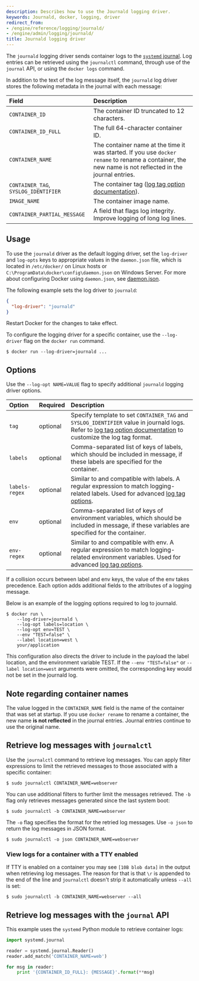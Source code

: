 ```yaml
---
description: Describes how to use the Journald logging driver.
keywords: Journald, docker, logging, driver
redirect_from:
- /engine/reference/logging/journald/
- /engine/admin/logging/journald/
title: Journald logging driver
---
```


The `journald` logging driver sends container logs to the
[`systemd` journal](https://www.freedesktop.org/software/systemd/man/systemd-journald.service.html).
Log entries can be retrieved using the `journalctl` command, through use of the
`journal` API, or using the `docker logs` command.

In addition to the text of the log message itself, the `journald` log driver
stores the following metadata in the journal with each message:

| Field                                | Description                                                                                                                                            |
|:-------------------------------------|:-------------------------------------------------------------------------------------------------------------------------------------------------------|
| `CONTAINER_ID`                       | The container ID truncated to 12 characters.                                                                                                           |
| `CONTAINER_ID_FULL`                  | The full 64-character container ID.                                                                                                                    |
| `CONTAINER_NAME`                     | The container name at the time it was started. If you use `docker rename` to rename a container, the new name is not reflected in the journal entries. |
| `CONTAINER_TAG`, `SYSLOG_IDENTIFIER` | The container tag ([log tag option documentation](log_tags.md)).                                                                                       |
| `IMAGE_NAME` | The container image name.                                                                                                                                                     |
| `CONTAINER_PARTIAL_MESSAGE`          | A field that flags log integrity. Improve logging of long log lines.                                                                                   |

## Usage

To use the `journald` driver as the default logging driver, set the `log-driver`
and `log-opts` keys to appropriate values in the `daemon.json` file, which is
located in `/etc/docker/` on Linux hosts or
`C:\ProgramData\docker\config\daemon.json` on Windows Server. For more about
configuring Docker using `daemon.json`, see
[daemon.json](../../../engine/reference/commandline/dockerd.md#daemon-configuration-file).

The following example sets the log driver to `journald`:

```json
{
  "log-driver": "journald"
}
```

Restart Docker for the changes to take effect.

To configure the logging driver for a specific container, use the `--log-driver`
flag on the `docker run` command.

```console
$ docker run --log-driver=journald ...
```

## Options

Use the `--log-opt NAME=VALUE` flag to specify additional `journald` logging
driver options.

| Option         | Required | Description                                                                                                                                                                   |
|:---------------|:---------|:------------------------------------------------------------------------------------------------------------------------------------------------------------------------------|
| `tag`          | optional | Specify template to set `CONTAINER_TAG` and `SYSLOG_IDENTIFIER` value in journald logs. Refer to [log tag option documentation](log_tags.md) to customize the log tag format. |
| `labels`       | optional | Comma-separated list of keys of labels, which should be included in message, if these labels are specified for the container.                                                 |
| `labels-regex` | optional | Similar to and compatible with labels. A regular expression to match logging-related labels. Used for advanced [log tag options](log_tags.md).                                |
| `env`          | optional | Comma-separated list of keys of environment variables, which should be included in message, if these variables are specified for the container.                               |
| `env-regex`    | optional | Similar to and compatible with env. A regular expression to match logging-related environment variables. Used for advanced [log tag options](log_tags.md).                    |

If a collision occurs between label and env keys, the value of the env takes
precedence. Each option adds additional fields to the attributes of a logging
message.

Below is an example of the logging options required to log to journald.

```console
$ docker run \
    --log-driver=journald \
    --log-opt labels=location \
    --log-opt env=TEST \
    --env "TEST=false" \
    --label location=west \
    your/application
```

This configuration also directs the driver to include in the payload the label
location, and the environment variable TEST.  If the `--env "TEST=false"`
or `--label location=west` arguments were omitted, the corresponding key would
not be set in the journald log.

## Note regarding container names

The value logged in the `CONTAINER_NAME` field is the name of the container that
was set at startup. If you use `docker rename` to rename a container, the new
name **is not reflected** in the journal entries. Journal entries continue
to use the original name.

## Retrieve log messages with `journalctl`

Use the `journalctl` command to retrieve log messages. You can apply filter
expressions to limit the retrieved messages to those associated with a specific
container:

```console
$ sudo journalctl CONTAINER_NAME=webserver
```

You can use additional filters to further limit the messages retrieved. The `-b`
flag only retrieves messages generated since the last system boot:

```console
$ sudo journalctl -b CONTAINER_NAME=webserver
```

The `-o` flag specifies the format for the retried log messages. Use `-o json`
to return the log messages in JSON format.

```console
$ sudo journalctl -o json CONTAINER_NAME=webserver
```

### View logs for a container with a TTY enabled

If TTY is enabled on a container you may see `[10B blob data]` in the output
when retrieving log messages.
The reason for that is that `\r` is appended to the end of the line and
`journalctl` doesn't strip it automatically unless `--all` is set:

```console
$ sudo journalctl -b CONTAINER_NAME=webserver --all
```

## Retrieve log messages with the `journal` API

This example uses the `systemd` Python module to retrieve container
logs:

```python
import systemd.journal

reader = systemd.journal.Reader()
reader.add_match('CONTAINER_NAME=web')

for msg in reader:
    print '{CONTAINER_ID_FULL}: {MESSAGE}'.format(**msg)
```
